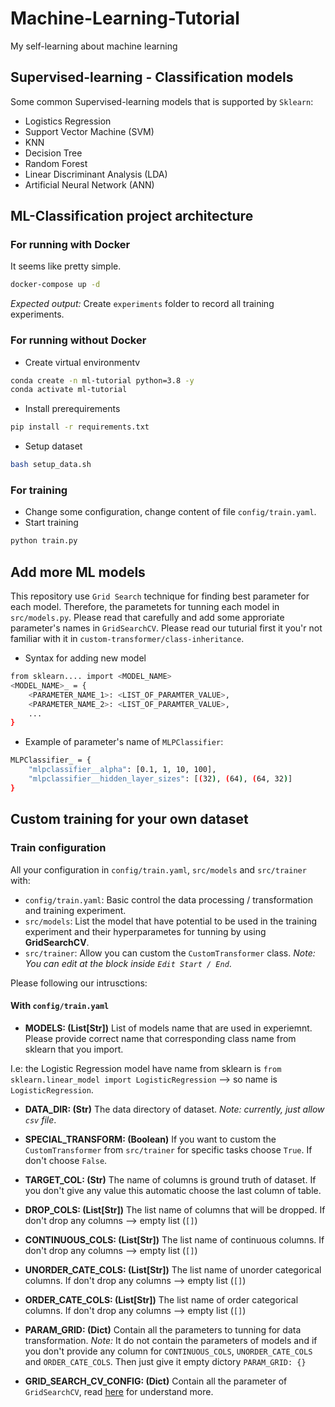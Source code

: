# Machine-Learning-Tutorial
My self-learning about machine learning

## Supervised-learning - Classification models

Some common Supervised-learning models that is supported by `Sklearn`:
- Logistics Regression
- Support Vector Machine (SVM)
- KNN
- Decision Tree
- Random Forest
- Linear Discriminant Analysis (LDA)
- Artificial Neural Network (ANN)

## ML-Classification project architecture
### For running with Docker
It seems like pretty simple.
```bash
docker-compose up -d
``` 
*Expected output:* Create `experiments` folder to record all training experiments.
### For running without Docker 
- Create virtual environmentv
```bash
conda create -n ml-tutorial python=3.8 -y
conda activate ml-tutorial
```
- Install prerequirements
```bash
pip install -r requirements.txt
```
- Setup dataset
```bash
bash setup_data.sh
```
### For training
- Change some configuration, change content of file `config/train.yaml`.
- Start training
```bash
python train.py
```

## Add more ML models
This repository use `Grid Search` technique for finding best parameter for each model. Therefore, the parametets for tunning each model in `src/models.py`. Please read that carefully and add some approriate parameter's names in `GridSearchCV`. Please read our tuturial first it you'r not familiar with it in `custom-transformer/class-inheritance`.

- Syntax for adding new model
```bash
from sklearn.... import <MODEL_NAME>
<MODEL_NAME>_ = {
    <PARAMETER_NAME_1>: <LIST_OF_PARAMTER_VALUE>,
    <PARAMETER_NAME_2>: <LIST_OF_PARAMTER_VALUE>, 
    ...
}

```
- Example of parameter's name of `MLPClassifier`:
```bash
MLPClassifier_ = {
    "mlpclassifier__alpha": [0.1, 1, 10, 100],
    "mlpclassifier__hidden_layer_sizes": [(32), (64), (64, 32)]
}
```

## Custom training for your own dataset
### Train configuration
All your configuration in `config/train.yaml`, `src/models` and `src/trainer` with:
- `config/train.yaml`: Basic control the data processing / transformation and training experiment.
- `src/models`: List the model that have potential to be used in the training experiment and their hyperparametes for tunning by using **GridSearchCV**.
- `src/trainer`: Allow you can custom the `CustomTransformer` class. *Note: You can edit at the block inside `Edit Start / End`*. 

Please following our intrusctions:
#### With `config/train.yaml`
- **MODELS: (List[Str])** List of models name that are used in experiemnt. Please provide correct name that corresponding class name from sklearn that you import. 

I.e: the Logistic Regression model have name from sklearn is `from sklearn.linear_model import LogisticRegression` --> so name is `LogisticRegression`.

- **DATA_DIR: (Str)** The data directory of dataset. *Note: currently, just allow `csv` file*.

- **SPECIAL_TRANSFORM: (Boolean)** If you want to custom the `CustomTransformer` from `src/trainer` for specific tasks choose `True`. If don't choose `False`.

- **TARGET_COL: (Str)** The name of columns is ground truth of dataset. If you don't give any value this automatic choose the last column of table.

- **DROP_COLS: (List[Str])** The list name of columns that will be dropped. If don't drop any columns --> empty list (`[]`)

- **CONTINUOUS_COLS: (List[Str])** The list name of continuous columns. If don't drop any columns --> empty list (`[]`)

- **UNORDER_CATE_COLS: (List[Str])** The list name of unorder categorical columns. If don't drop any columns --> empty list (`[]`)

- **ORDER_CATE_COLS: (List[Str])** The list name of order categorical columns. If don't drop any columns --> empty list (`[]`)

- **PARAM_GRID: (Dict)** Contain all the parameters to tunning for data transformation. 
*Note:* It do not contain the parameters of models and if you don't provide any column for `CONTINUOUS_COLS`, `UNORDER_CATE_COLS` and `ORDER_CATE_COLS`. Then just give it empty dictory `PARAM_GRID: {}`

- **GRID_SEARCH_CV_CONFIG: (Dict)** Contain all the parameter of `GridSearchCV`, read [here](https://scikit-learn.org/stable/modules/generated/sklearn.model_selection.GridSearchCV.html) for understand more.